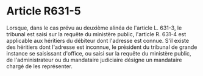 # Article R631-5

Lorsque, dans le cas prévu au deuxième alinéa de l'article L. 631-3, le tribunal est saisi sur la requête du ministère public, l'article R. 631-4 est applicable aux héritiers du débiteur dont l'adresse est connue. S'il existe des héritiers dont l'adresse est inconnue, le président du tribunal de grande instance se saisissant d'office, ou saisi sur la requête du ministère public, de l'administrateur ou du mandataire judiciaire désigne un mandataire chargé de les représenter.
